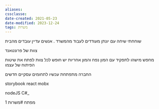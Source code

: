 ```yaml
---
aliases: 
cssclasse: 
date-created: 2021-05-23
date-modified: 2023-12-24
tags: משרות
---
```


שוחחתי שיחה עם יונתן
מעודדים לעבוד מהמשרד .
אנשים עדיין עובדים מהבית

צוות של פרונטאנד

מחפש מישהו לתפקיד עם המון נפח והמון אחריות
יש חופש לכל צוות לפתח את שיטות הפיתוח של עצמו

החברה מתפתחת עכשיו לתחומים עסקיים חדשים

storybook
react mobx

nodeJS
C#_

1 מפתח
#משרות
